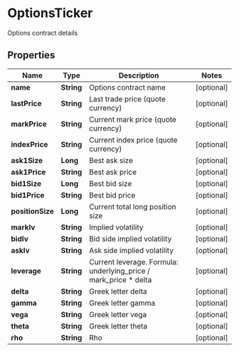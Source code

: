 
# OptionsTicker

Options contract details

## Properties

Name | Type | Description | Notes
------------ | ------------- | ------------- | -------------
**name** | **String** | Options contract name |  [optional]
**lastPrice** | **String** | Last trade price (quote currency) |  [optional]
**markPrice** | **String** | Current mark price (quote currency) |  [optional]
**indexPrice** | **String** | Current index price (quote currency) |  [optional]
**ask1Size** | **Long** | Best ask size |  [optional]
**ask1Price** | **String** | Best ask price |  [optional]
**bid1Size** | **Long** | Best bid size |  [optional]
**bid1Price** | **String** | Best bid price |  [optional]
**positionSize** | **Long** | Current total long position size |  [optional]
**markIv** | **String** | Implied volatility |  [optional]
**bidIv** | **String** | Bid side implied volatility |  [optional]
**askIv** | **String** | Ask side implied volatility |  [optional]
**leverage** | **String** | Current leverage. Formula: underlying_price / mark_price * delta |  [optional]
**delta** | **String** | Greek letter delta |  [optional]
**gamma** | **String** | Greek letter gamma |  [optional]
**vega** | **String** | Greek letter vega |  [optional]
**theta** | **String** | Greek letter theta |  [optional]
**rho** | **String** | Rho |  [optional]


